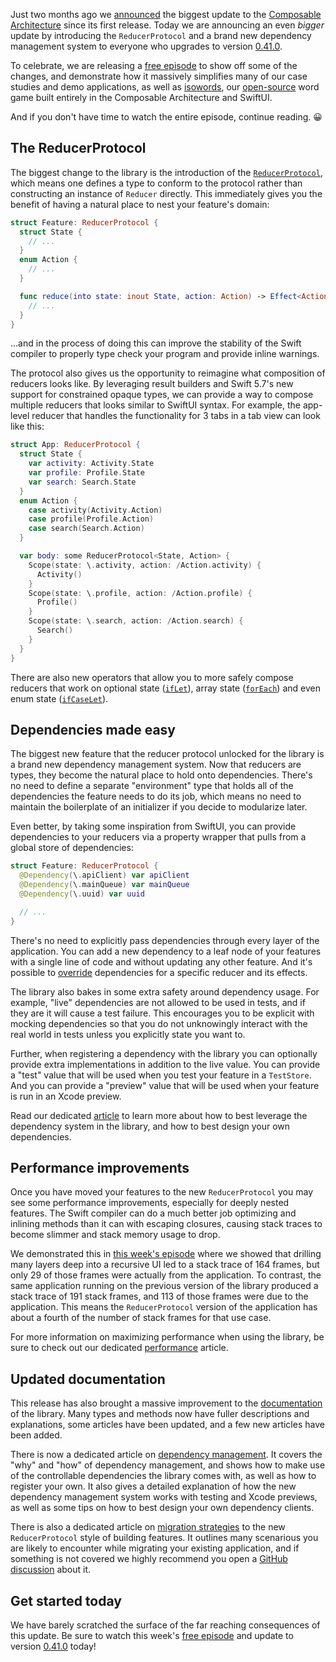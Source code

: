 Just two months ago we [announced][async-tca-blog-post] the biggest update to the
[Composable Architecture][tca-gh] since its first release. Today we are announcing an even
_bigger_ update by introducing the `ReducerProtocol` and a brand new dependency management
system to everyone who upgrades to version [0.41.0][0_41_0].

To celebrate, we are releasing a [free episode][in-practice] to show off some of the
changes, and demonstrate how it massively simplifies many of our case studies and demo
applications, as well as [isowords][isowords], our [open-source][isowords-gh] word game
built entirely in the Composable Architecture and SwiftUI.

And if you don't have time to watch the entire episode, continue reading. 😀

## The ReducerProtocol

The biggest change to the library is the introduction of the
[`ReducerProtocol`][reducer-protocol-docs], which means one defines a type to conform to
the protocol rather than constructing an instance of `Reducer` directly. This immediately
gives you the benefit of having a natural place to nest your feature's domain:

```swift
struct Feature: ReducerProtocol {
  struct State {
    // ...
  }
  enum Action {
    // ...
  }

  func reduce(into state: inout State, action: Action) -> Effect<Action, Never> {
    // ...
  }
}
```

…and in the process of doing this can improve the stability of the Swift compiler to
properly type check your program and provide inline warnings.

The protocol also gives us the opportunity to reimagine what composition of reducers looks
like. By leveraging result builders and Swift 5.7's new support for constrained opaque
types, we can provide a way to compose multiple reducers that looks similar to SwiftUI
syntax. For example, the app-level reducer that handles the functionality for 3 tabs in a
tab view can look like this:

```swift
struct App: ReducerProtocol {
  struct State {
    var activity: Activity.State
    var profile: Profile.State
    var search: Search.State
  }
  enum Action {
    case activity(Activity.Action)
    case profile(Profile.Action)
    case search(Search.Action)
  }

  var body: some ReducerProtocol<State, Action> {
    Scope(state: \.activity, action: /Action.activity) {
      Activity()
    }
    Scope(state: \.profile, action: /Action.profile) {
      Profile()
    }
    Scope(state: \.search, action: /Action.search) {
      Search()
    }
  }
}
```

There are also new operators that allow you to more safely compose reducers that work on
optional state ([`ifLet`][iflet-docs]), array state ([`forEach`][foreach-docs]) and even
enum state ([`ifCaseLet`][ifcaselet-docs]).

## Dependencies made easy

The biggest new feature that the reducer protocol unlocked for the library is a brand new
dependency management system. Now that reducers are types, they become the natural place
to hold onto dependencies. There's no need to define a separate "environment" type that
holds all of the dependencies the feature needs to do its job, which means no need to
maintain the boilerplate of an initializer if you decide to modularize later.

Even better, by taking some inspiration from SwiftUI, you can provide dependencies to your
reducers via a property wrapper that pulls from a global store of
dependencies:

```swift
struct Feature: ReducerProtocol {
  @Dependency(\.apiClient) var apiClient
  @Dependency(\.mainQueue) var mainQueue
  @Dependency(\.uuid) var uuid

  // ...
}
```

There's no need to explicitly pass dependencies through every layer of the application.
You can add a new dependency to a leaf node of your features with a single line of code
and without updating any other feature. And it's possible to
[override][dependency-key-writer-docs] dependencies for a specific reducer and its effects.

The library also bakes in some extra safety around dependency usage. For example, "live"
dependencies are not allowed to be used in tests, and if they are it will cause a test
failure. This encourages you to be explicit with mocking dependencies so that you do not
unknowingly interact with the real world in tests unless you explicitly state you want to.

Further, when registering a dependency with the library you can optionally provide extra
implementations in addition to the live value. You can provide a "test" value that will
be used when you test your feature in a `TestStore`. And you can provide a "preview" value
that will be used when your feature is run in an Xcode preview.

Read our dedicated [article][dependencies-article] to learn more about how to best leverage
the dependency system in the library, and how to best design your own dependencies.

## Performance improvements

Once you have moved your features to the new `ReducerProtocol` you may see some
performance improvements, especially for deeply nested features. The Swift compiler can do
a much better job optimizing and inlining methods than it can with escaping closures,
causing stack traces to become slimmer and stack memory usage to drop.

We demonstrated this in [this week's episode][in-practice] where we showed that drilling
many layers deep into a recursive UI led to a stack trace of 164 frames, but only 29 of
those frames were actually from the application. To contrast, the same application running
on the previous version of the library produced a stack trace of 191 stack frames, and 113
of those frames were due to the application. This means the `ReducerProtocol` version of the
application has about a fourth of the number of stack frames for that use case.

For more information on maximizing performance when using the library, be sure to check out
our dedicated [performance][performance-article] article.

## Updated documentation

This release has also brought a massive improvement to the [documentation][tca-docs] of the
library. Many types and methods now have fuller descriptions and explanations, some articles
have been updated, and a few new articles have been added.

There is now a dedicated article on [dependency management][dependencies-article]. It
covers the "why" and "how" of dependency management, and shows how to make use of the
controllable dependencies the library comes with, as well as how to register your own.
It also gives a detailed explanation of how the new dependency management system works
with testing and Xcode previews, as well as some tips on how to best design your own
dependency clients.

There is also a dedicated article on [migration strategies][migration-article] to the
new `ReducerProtocol` style of building features. It outlines many scenarious you are likely
to encounter while migrating your existing application, and if something is not covered
we highly recommend you open a [GitHub discussion][gh-discussions] about it.

## Get started today

We have barely scratched the surface of the far reaching consequences of this update. Be
sure to watch this week's [free episode][in-practice] and update to version
[0.41.0][0_41_0] today!

[async-tca-blog-post]: /blog/posts/79-async-composable-architecture
[0_41_0]: https://github.com/pointfreeco/swift-composable-architecture/releases/tag/0.41.0
[in-practice]: /episodes/ep208-reducer-protocol-in-practice
[isowords]: http://isowords.xyz
[isowords-gh]: http://github.com/pointfreeco/isowords
[tca-gh]: http://github.com/pointfreeco/swift-composable-architecture
[reducer-protocol-docs]: https://pointfreeco.github.io/swift-composable-architecture/0.41.0/documentation/composablearchitecture/reducerprotocol
[reducer-builder-docs]: https://pointfreeco.github.io/swift-composable-architecture/0.41.0/documentation/composablearchitecture/reducerbuilder
[iflet-docs]: https://pointfreeco.github.io/swift-composable-architecture/0.41.0/documentation/composablearchitecture/scope/iflet(_:action:then:file:fileid:line:)
[foreach-docs]: https://pointfreeco.github.io/swift-composable-architecture/0.41.0/documentation/composablearchitecture/scope/foreach(_:action:_:file:fileid:line:)
[ifcaselet-docs]: https://pointfreeco.github.io/swift-composable-architecture/0.41.0/documentation/composablearchitecture/scope/ifcaselet(_:action:then:file:fileid:line:)
[dependencies-article]: https://pointfreeco.github.io/swift-composable-architecture/0.41.0/documentation/composablearchitecture/dependencymanagement/
[migration-article]: https://pointfreeco.github.io/swift-composable-architecture/0.41.0/documentation/composablearchitecture/migratingtothereducerprotocol/
[tca-docs]: https://pointfreeco.github.io/swift-composable-architecture/main/documentation/composablearchitecture/
[gh-discussions]: http://github.com/pointfreeco/swift-composable-architecture/discussions
[dependency-key-writer-docs]: https://pointfreeco.github.io/swift-composable-architecture/0.41.0/documentation/composablearchitecture/reducerprotocol/dependency(_:_:)
[performance-article]: https://pointfreeco.github.io/swift-composable-architecture/0.41.0/documentation/composablearchitecture/performance/
